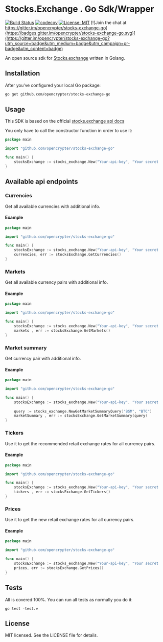 # Stocks.Exchange . Go Sdk/Wrapper
[![Build Status](https://travis-ci.org/opencrypter/stocks-exchange-go.svg?branch=master)](https://travis-ci.org/opencrypter/stocks-exchange-go)
[![codecov](https://codecov.io/gh/opencrypter/stocks-exchange-go/branch/master/graph/badge.svg)](https://codecov.io/gh/opencrypter/stocks-exchange-go)
[![License: MIT](https://img.shields.io/badge/License-MIT-yellow.svg)](https://opensource.org/licenses/MIT) 
[![Join the chat at https://gitter.im/opencrypter/stocks-exchange-go](https://badges.gitter.im/opencrypter/stocks-exchange-go.svg)](https://gitter.im/opencrypter/stocks-exchange-go?utm_source=badge&utm_medium=badge&utm_campaign=pr-badge&utm_content=badge)

An open source sdk for [Stocks.exchange](https://www.stocks.exchange/ge) written in Golang.

## Installation
After you've configured your local Go package:
```bash
go get github.com/opencrypter/stocks-exchange-go
```

## Usage
This SDK is based on the official [stocks.exchange api docs](http://help.stocks.exchange/api-integration)

You only have to call the constructor function in order to use it:

```go
package main

import "github.com/opencrypter/stocks-exchange-go"

func main() {
    stocksExchange := stocks_exchange.New("Your-api-key", "Your secret api-key")
}
```

## Available api endpoints

### Currencies
Get all available currencies with additional info.

#### Example

```go
package main

import "github.com/opencrypter/stocks-exchange-go"

func main() {
    stocksExchange := stocks_exchange.New("Your-api-key", "Your secret api-key")
    currencies, err := stocksExchange.GetCurrencies()
}
```

### Markets
Get all available currency pairs with additional info.

#### Example

```go
package main

import "github.com/opencrypter/stocks-exchange-go"

func main() {
    stocksExchange := stocks_exchange.New("Your-api-key", "Your secret api-key")
    markets , err := stocksExchange.GetMarkets()
}
```

### Market summary
Get currency pair with additional info.

#### Example

```go
package main

import "github.com/opencrypter/stocks-exchange-go"

func main() {
    stocksExchange := stocks_exchange.New("Your-api-key", "Your secret api-key")
    
    query := stocks_exchange.NewGetMarketSummaryQuery("BSM", "BTC")
    marketSummary , err := stocksExchange.GetMarketSummary(query)
}
```

### Tickers
Use it to get the recommended retail exchange rates for all currency pairs.

#### Example

```go
package main

import "github.com/opencrypter/stocks-exchange-go"

func main() {
    stocksExchange := stocks_exchange.New("Your-api-key", "Your secret api-key")
    tickers , err := stocksExchange.GetTickers()
}
```

### Prices
Use it to get the new retail exchange rates for all currency pairs.

#### Example

```go
package main

import "github.com/opencrypter/stocks-exchange-go"

func main() {
    stocksExchange := stocks_exchange.New("Your-api-key", "Your secret api-key")
    prices, err := stocksExchange.GetPrices()
}
```

## Tests
All is covered 100%. You can run all tests as normally you do it:
```
go test -test.v
```

## License
MIT licensed. See the LICENSE file for details.
